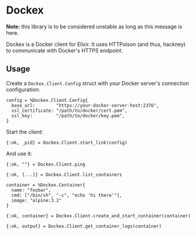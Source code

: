 # Dockex

**Note:** this library is to be considered unstable as long as this message is
here.

Dockex is a Docker client for Elixir. It uses HTTPoison (and thus, hackney) to
communicate with Docker's HTTPS endpoint.

## Usage

Create a `Dockex.Client.Config` struct with your Docker server's connection
configuration:

    config = %Dockex.Client.Config{
      base_url:        "https://your-docker-server-host:2376",
      ssl_certificate: "/path/to/docker/cert.pem",
      ssl_key:         "/path/to/docker/key.pem",
    }

Start the client:

    {:ok, _pid} = Dockex.Client.start_link(config)

And use it:

    {:ok, ""} = Dockex.Client.ping

    {:ok, [...]} = Dockex.Client.list_containers

    container = %Dockex.Container{
      name: "foobar",
      cmd: ["/bin/sh", "-c", "echo 'hi there'"],
      image: "alpine:3.2"
    }

    {:ok, container} = Dockex.Client.create_and_start_container(container)

    {:ok, output} = Dockex.Client.get_container_logs(container)
